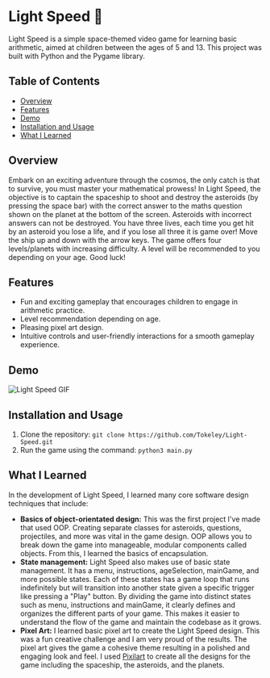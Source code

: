 # Light Speed 🚀 

Light Speed is a simple space-themed video game for learning basic arithmetic, aimed at children between the ages of 5 and 13. This project was built with Python and the Pygame library.

## Table of Contents

- [Overview](#overview)
- [Features](#features)
- [Demo](#demo)
- [Installation and Usage](#installation-and-usage)
- [What I Learned](#what-i-learned)

## Overview

Embark on an exciting adventure through the cosmos, the only catch is that to survive, you must master your mathematical prowess! In Light Speed, the objective is to captain the spaceship to shoot and destroy the asteroids (by pressing the space bar) with the correct answer to the maths question shown on the planet at the bottom of the screen. Asteroids with incorrect answers can not be destroyed. You have three lives, each time you get hit by an asteroid you lose a life, and if you lose all three it is game over! Move the ship up and down with the arrow keys. The game offers four levels/planets with increasing difficulty. A level will be recommended to you depending on your age. Good luck!

## Features

- Fun and exciting gameplay that encourages children to engage in arithmetic practice.
- Level recommendation depending on age.
- Pleasing pixel art design.
- Intuitive controls and user-friendly interactions for a smooth gameplay experience.

## Demo

![Light Speed GIF](demo.gif)

## Installation and Usage

1. Clone the repository: `git clone https://github.com/Tokeley/Light-Speed.git`
2. Run the game using the command: `python3 main.py`

## What I Learned

In the development of Light Speed, I learned many core software design techniques that include: 
- **Basics of object-orientated design:** This was the first project I've made that used OOP. Creating separate classes for asteroids, questions, projectiles, and more was vital in the game design.  OOP allows you to break down the game into manageable, modular components called objects. From this, I learned the basics of encapsulation.
- **State management:** Light Speed also makes use of basic state management. It has a menu, instructions, ageSelection, mainGame, and more possible states. Each of these states has a game loop that runs indefinitely but will transition into another state given a specific trigger like pressing a "Play" button. By dividing the game into distinct states such as menu, instructions and mainGame, it clearly defines and organizes the different parts of your game. This makes it easier to understand the flow of the game and maintain the codebase as it grows.
- **Pixel Art:** I learned basic pixel art to create the Light Speed design. This was a fun creative challenge and I am very proud of the results. The pixel art gives the game a cohesive theme resulting in a polished and engaging look and feel. I used [Pixilart](pixilart.com) to create all the designs for the game including the spaceship, the asteroids, and the planets. 
